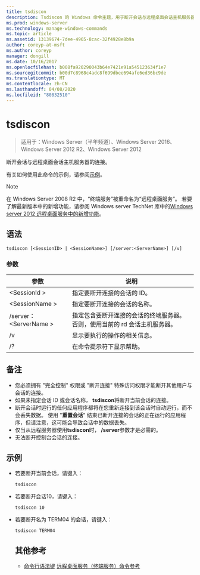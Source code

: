 ```yaml
---
title: tsdiscon
description: Tsdiscon 的 Windows 命令主题，用于断开会话与远程桌面会话主机服务器的连接。
ms.prod: windows-server
ms.technology: manage-windows-commands
ms.topic: article
ms.assetid: 13139674-7dee-4965-8cac-32f4928e8b9a
author: coreyp-at-msft
ms.author: coreyp
manager: dongill
ms.date: 10/16/2017
ms.openlocfilehash: b008fa920290043b64e7421e91a545123634f1e7
ms.sourcegitcommit: b00d7c8968c4adc8f699dbee694afe6ed36bc9de
ms.translationtype: MT
ms.contentlocale: zh-CN
ms.lasthandoff: 04/08/2020
ms.locfileid: "80832510"
---
```

# <a name="tsdiscon"></a>tsdiscon

>适用于：Windows Server（半年频道）、Windows Server 2016、Windows Server 2012 R2、Windows Server 2012

断开会话与远程桌面会话主机服务器的连接。

有关如何使用此命令的示例，请参阅[示例](#BKMK_examples)。

> [!NOTE]
> 在 Windows Server 2008 R2 中，“终端服务”被重命名为“远程桌面服务”。 若要了解最新版本中的新增功能，请参阅 Windows server TechNet 库中的[Windows server 2012 远程桌面服务中的新增功能](https://technet.microsoft.com/library/hh831527)。

## <a name="syntax"></a>语法
```
tsdiscon [<SessionID> | <SessionName>] [/server:<ServerName>] [/v]
```

### <a name="parameters"></a>参数

|参数|说明|
|-------|--------|
|\<SessionId >|指定要断开连接的会话的 ID。|
|\<SessionName >|指定要断开连接的会话的名称。|
|/server：\<ServerName >|指定包含要断开连接的会话的终端服务器。 否则，使用当前的 rd 会话主机服务器。|
|/v|显示要执行的操作的相关信息。|
|/?|在命令提示符下显示帮助。|

## <a name="remarks"></a>备注
-   您必须拥有 "完全控制" 权限或 "断开连接" 特殊访问权限才能断开其他用户与会话的连接。
-   如果未指定会话 ID 或会话名称， **tsdiscon**将断开当前会话的连接。
-   断开会话时运行的任何应用程序都将在您重新连接到该会话时自动运行，而不会丢失数据。 使用 "**重置会话**" 结束已断开连接的会话的正在运行的应用程序，但请注意，这可能会导致会话中的数据丢失。
-   仅当从远程服务器使用**tsdiscon**时， **/server**参数才是必需的。
-   无法断开控制台会话的连接。

## <a name="examples"></a><a name=BKMK_examples></a>示例
- 若要断开当前会话，请键入：
  ```
  tsdiscon
  ```
- 若要断开会话10，请键入：
  ```
  tsdiscon 10
  ```
- 若要断开名为 TERM04 的会话，请键入：
  ```
  tsdiscon TERM04
  ```
  ## <a name="additional-references"></a>其他参考
  - [命令行语法键](command-line-syntax-key.md)
  [远程桌面服务（终端服务）命令参考](remote-desktop-services-terminal-services-command-reference.md)
